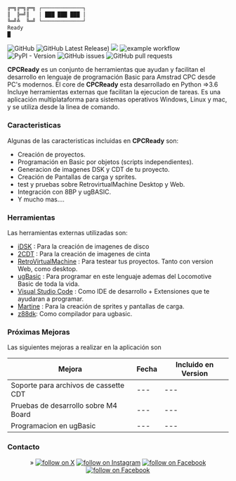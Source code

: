 
<!-- ##
![Descripción de la imagen](/images/logo.jpg) -->
```bash
╔═╗╔═╗╔═╗ ┌─────────────┐
║  ╠═╝║   │ ███ ███ ███ │
╚═╝╩  ╚═╝ └─────────────┘
Ready
█
```


![GitHub](https://img.shields.io/github/license/amstrad-sdk/cpcready?color=green)  ![GitHub Latest Release)](https://img.shields.io/github/v/release/amstrad-sdk/cpcready?logo=github&color=green)     <a href="https://github.com/amstrad-sdk/CPCReady/pulse" alt="Activity"><img src="https://img.shields.io/github/commit-activity/m/amstrad-sdk/CPCReady?color=blue" /></a> ![example workflow](https://github.com/amstrad-sdk/cpcready/actions/workflows/main.yml/badge.svg?color=green) ![PyPI - Version](https://img.shields.io/pypi/v/gotocpc?color=green) ![GitHub issues](https://img.shields.io/github/issues/amstrad-sdk/cpcready) ![GitHub pull requests](https://img.shields.io/github/issues-pr/amstrad-sdk/cpcready)




**CPCReady** es un conjunto de herramientas que ayudan y facilitan el desarrollo en lenguaje de programación Basic para Amstrad CPC desde PC's modernos. 
El core de **CPCReady** esta desarrollado en Python =>3.6 Incluye herramientas externas que facilitan la ejecucion de tareas. Es una aplicación multiplataforma para sistemas operativos Windows, Linux y mac, y se utiliza desde la linea de comando.


### Caracteristicas

Algunas de las caracteristicas incluidas en **CPCReady** son:

- Creación de proyectos.
- Programación en Basic por objetos (scripts independientes).
- Generacion de imagenes DSK y CDT de tu proyecto.
- Creación de Pantallas de carga y sprites.
- test y pruebas sobre RetrovirtualMachine Desktop y Web.
- Integración con 8BP y ugBASIC.
- Y mucho mas....



### Herramientas

Las herramientas externas utilizadas son:


- [iDSK](https://github.com/ralferoo/cpctools/) : Para la creación de imagenes de disco
- [2CDT](https://github.com/ralferoo/cpctools/) : Para la creación de imagenes de cinta
- [RetroVirtualMachine](https://www.retrovirtualmachine.org/) : Para testear tus proyectos. Tanto con version Web, como desktop.
- [ugBasic](https://ugbasic.iwashere.eu/install) : Para programar en este lenguaje ademas del Locomotive Basic de toda la vida.
- [Visual Studio Code](https://code.visualstudio.com/) : Como IDE de desarrollo + Extensiones que te ayudaran a programar.
- [Martine](https://github.com/jeromelesaux/martine/) : Para la creación de sprites y pantallas de carga.
- [z88dk](https://z88dk.org/site/download): Como compilador para ugbasic.

### Próximas Mejoras

Las siguientes mejoras a realizar en la aplicación son

| Mejora |  Fecha|Incluido en Version|
| ------ | ------ | ------ |
| Soporte para archivos de cassette CDT | --- | ---|
| Pruebas de desarrollo sobre M4 Board | --- | ---|
| Programacion en ugBasic | --- | ---|


### Contacto

<p align="center">»
    <a href="https://twitter.com/intent/follow?screen_name=CPC_Ready"><img src="https://img.shields.io/badge/Twitter-1DA1F2?style=for-the-badge&logo=twitter&logoColor=white"
            alt="follow on X"></a>
    <a href="https://instagram/CPCReady"><img src="https://img.shields.io/badge/Instagram-E4405F?style=for-the-badge&logo=instagram&logoColor=white"
            alt="follow on Instagram"></a>
    <a href="https://twitter.com/intent/follow?screen_name=shields_io"><img src="https://img.shields.io/badge/Facebook-1877F2?style=for-the-badge&logo=facebook&logoColor=white"
            alt="follow on Facebook"></a>
    <a href="mailto:cpcready@gmail.com"><img src="https://img.shields.io/badge/Gmail-D14836?style=for-the-badge&logo=gmail&logoColor=white"
            alt="follow on Facebook"></a>
</p>

